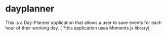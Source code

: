 # dayplanner
This is a Day-Planner application that allows a user to save events for each hour of their working day. 
( *this application uses Moments.js library)